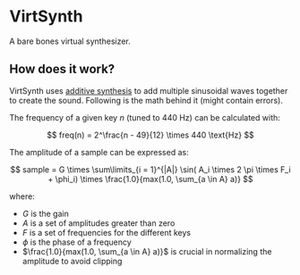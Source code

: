 # VirtSynth

A bare bones virtual synthesizer.

## How does it work?

VirtSynth uses [additive synthesis](https://en.wikipedia.org/wiki/Additive_synthesis) to add multiple sinusoidal waves together to create the sound.
Following is the math behind it (might contain errors).

The frequency of a given key $n$ (tuned to 440 Hz) can be calculated with:

$$
freq(n) = 2^\frac{n - 49}{12} \times 440 \text{Hz}
$$

The amplitude of a sample can be expressed as:

$$
sample = G \times \sum\limits_{i = 1}^{|A|} \sin( A_i \times 2 \pi \times F_i + \phi_i) \times \frac{1.0}{max(1.0, \sum_{a \in A} a)}
$$

where:

* $G$ is the gain
* $A$ is a set of amplitudes greater than zero
* $F$ is a set of frequencies for the different keys
* $\phi$ is the phase of a frequency
* $\frac{1.0}{max(1.0, \sum_{a \in A} a)}$ is crucial in normalizing the amplitude to avoid clipping
